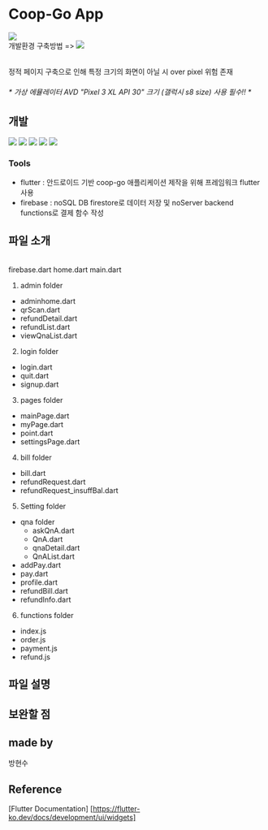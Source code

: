 # Coop-Go App 
<a href= "https://soobang-dev.tistory.com/"><img src="https://img.shields.io/badge/Tistory-white?style=for-the-badge&logo=Tistory&logoColor=black"/></a>
</br>
개발환경 구축방법 => <a href= "https://soobang-dev.tistory.com/3"><img src="https://img.shields.io/badge/Tistory-blue?style=for-the-badge&logo=Tistory&logoColor=black"/></a>

<br> 정적 페이지 구축으로 인해 특정 크기의 화면이 아닐 시 over pixel 위험 존재</br>
<h6> * 가상 에뮬레이터 AVD "Pixel 3 XL API 30" 크기 (갤럭시 s8 size) 사용 필수!! *</h6>

## 개발 
<img src="https://img.shields.io/badge/Android-green?style=for-the-badge&logo=Android&logoColor=black"/></a>
<img src="https://img.shields.io/badge/Flutter-blue?style=for-the-badge&logo=Flutter&logoColor=black"/></a>
<img src="https://img.shields.io/badge/Dart-navy?style=for-the-badge&logo=Dart&logoColor=white"/></a>
<img src="https://img.shields.io/badge/Firebase-yellow?style=for-the-badge&logo=Firebase&logoColor=white"/></a>
<img src="https://img.shields.io/badge/Node.js-darkgreen?style=for-the-badge&logo=DartNode.js&logoColor=white"/></a>

### Tools
- flutter : 안드로이드 기반 coop-go 애플리케이션 제작을 위해 프레임워크 flutter 사용
- firebase : noSQL DB firestore로 데이터 저장 및 noServer backend functions로 결제 함수 작성

## 파일 소개
<br>
firebase.dart
home.dart
main.dart
<br>

1. admin folder
- adminhome.dart
- qrScan.dart
- refundDetail.dart
- refundList.dart
- viewQnaList.dart


2. login folder
- login.dart
- quit.dart
- signup.dart

3. pages folder
- mainPage.dart
- myPage.dart
- point.dart
- settingsPage.dart

4. bill folder
- bill.dart
- refundRequest.dart
- refundRequest_insuffBal.dart

5. Setting folder
- qna folder
   - askQnA.dart
   - QnA.dart
   - qnaDetail.dart
   - QnAList.dart
- addPay.dart
- pay.dart
- profile.dart
- refundBill.dart
- refundInfo.dart

6. functions folder
- index.js
- order.js
- payment.js
- refund.js


## 파일 설명

## 보완할 점

## made by
방현수



## Reference
[Flutter Documentation]
   [https://flutter-ko.dev/docs/development/ui/widgets]
    





